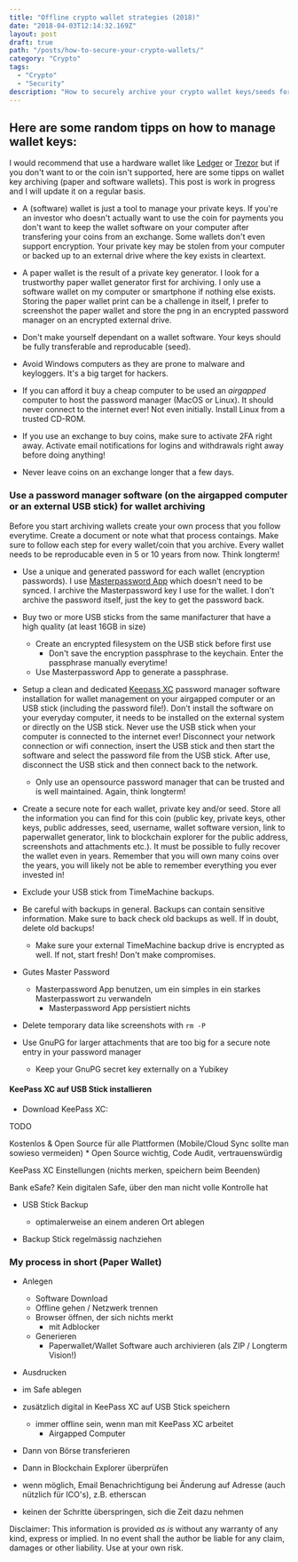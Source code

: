 ```yaml
---
title: "Offline crypto wallet strategies (2018)"
date: "2018-04-03T12:14:32.169Z"
layout: post
draft: true
path: "/posts/how-to-secure-your-crypto-wallets/"
category: "Crypto"
tags:
  - "Crypto"
  - "Security"
description: "How to securely archive your crypto wallet keys/seeds for the long term (cold storage)"
---
```


## Here are some random tipps on how to manage wallet keys:

I would recommend that use a hardware wallet like [Ledger](https://www.ledgerwallet.com/products/ledger-nano-s) or [Trezor](https://trezor.io/) but if you don't want to or the coin isn't supported, here are some tipps on wallet key archiving (paper and software wallets). This post is work in progress and I will update it on a regular basis.

* A (software) wallet is just a tool to manage your private keys. If you're an investor who doesn't actually want to use the coin for payments you don't want to keep the wallet software on your computer after transfering your coins from an exchange. Some wallets don't even support encryption. Your private key may be stolen from your computer or backed up to an external drive where the key exists in cleartext.

* A paper wallet is the result of a private key generator. I look for a trustworthy paper wallet generator first for archiving. I only use a software wallet on my computer or smartphone if nothing else exists. Storing the paper wallet print can be a challenge in itself, I prefer to screenshot the paper wallet and store the png in an encrypted password manager on an encrypted external drive.

* Don't make yourself dependant on a wallet software. Your keys should be fully transferable and reproducable (seed).

* Avoid Windows computers as they are prone to malware and keyloggers. It's a big target for hackers.

* If you can afford it buy a cheap computer to be used an _airgapped_ computer to host the password manager (MacOS or Linux). It should never connect to the internet ever! Not even initially. Install Linux from a trusted CD-ROM.

* If you use an exchange to buy coins, make sure to activate 2FA right away. Activate email notifications for logins and withdrawals right away before doing anything!

* Never leave coins on an exchange longer that a few days.


### Use a password manager software (on the airgapped computer or an external USB stick) for wallet archiving

Before you start archiving wallets create your own process that you follow everytime. Create a document or note what that process contaings. Make sure to follow each step for every wallet/coin that you archive. Every wallet needs to be reproducable even in 5 or 10 years from now. Think longterm!

* Use a unique and generated password for each wallet (encryption passwords). I use [Masterpassword App](http://masterpasswordapp.com/) which doesn't need to be synced. I archive the Masterpassword key I use for the wallet. I don't archive the password itself, just the key to get the password back.

* Buy two or more USB sticks from the same manifacturer that have a high quality (at least 16GB in size)
	* Create an encrypted filesystem on the USB stick before first use
		* Don't save the encryption passphrase to the keychain. Enter the passphrase manually everytime!
    * Use Masterpassword App to generate a passphrase.

* Setup a clean and dedicated [Keepass XC](https://keepassxc.org/) password manager software installation for wallet management on your airgapped computer or an USB stick (including the password file!). Don't install the software on your everyday computer, it needs to be installed on the external system or directly on the USB stick. Never use the USB stick when your computer is connected to the internet ever! Disconnect your network connection or wifi connection, insert the USB stick and then start the software and select the password file from the USB stick. After use, disconnect the USB stick and then connect back to the network.
  * Only use an opensource password manager that can be trusted and is well maintained. Again, think longterm!

* Create a secure note for each wallet, private key and/or seed. Store all the information you can find for this coin (public key, private keys, other keys, public addresses, seed, username, wallet software version, link to paperwallet generator, link to blockchain explorer for the public address, screenshots and attachments etc.). It must be possible to fully recover the wallet even in years. Remember that you will own many coins over the years, you will likely not be able to remember everything you ever invested in!

* Exclude your USB stick from TimeMachine backups.

* Be careful with backups in general. Backups can contain sensitive information. Make sure to back check old backups as well. If in doubt, delete old backups!
  * Make sure your external TimeMachine backup drive is encrypted as well. If not, start fresh! Don't make compromises.

* Gutes Master Password
	* Masterpassword App benutzen, um ein simples in ein starkes Masterpasswort zu verwandeln
		* Masterpassword App persistiert nichts

* Delete temporary data like screenshots with `rm -P`

* Use GnuPG for larger attachments that are too big for a secure note entry in your password manager
  * Keep your GnuPG secret key externally on a Yubikey


#### KeePass XC auf USB Stick installieren

* Download KeePass XC:

TODO

Kostenlos & Open Source für alle Plattformen (Mobile/Cloud Sync sollte man sowieso vermeiden)
	* Open Source wichtig, Code Audit, vertrauenswürdig

KeePass XC Einstellungen (nichts merken, speichern beim Beenden)

Bank eSafe? Kein digitalen Safe, über den man nicht volle Kontrolle hat

* USB Stick Backup
	* optimalerweise an einem anderen Ort ablegen

* Backup Stick regelmässig nachziehen

### My process in short (Paper Wallet)

* Anlegen

	* Software Download
	* Offline gehen / Netzwerk trennen
	* Browser öffnen, der sich nichts merkt
		* mit Adblocker
	* Generieren
		* Paperwallet/Wallet Software auch archivieren (als ZIP / Longterm Vision!)

* Ausdrucken

* im Safe ablegen

* zusätzlich digital in KeePass XC auf USB Stick speichern
	* immer offline sein, wenn man mit KeePass XC arbeitet
		* Airgapped Computer

* Dann von Börse transferieren

* Dann in Blockchain Explorer überprüfen

* wenn möglich, Email Benachrichtigung bei Änderung auf Adresse (auch nützlich für ICO's), z.B. etherscan

* keinen der Schritte überspringen, sich die Zeit dazu nehmen

Disclaimer: This information is provided _as is_ without any warranty of any kind, express or implied. In no event shall the author be liable for any claim, damages or other liability. Use at your own risk.
